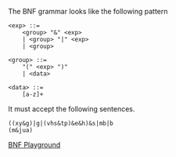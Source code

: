 The BNF grammar looks like the following pattern

```
<exp> ::= 
	<group> "&" <exp>
    | <group> "|" <exp>
    | <group>

<group> ::=
	"(" <exp> ")"
    | <data>

<data> ::=
	[a-z]+
```

It must accept the following sentences.

```
((xy&g)|g|(vhs&tp)&e&h)&s|mb|b
(m&jua)
```

[BNF Playground](http://bnfplayground.pauliankline.com/?bnf=%3Cexp%3E%20%3A%3A%3D%20%0A%09%3Cgroup%3E%20%22%26%22%20%3Cexp%3E%0A%20%20%20%20%7C%20%3Cgroup%3E%20%22%7C%22%20%3Cexp%3E%0A%20%20%20%20%7C%20%3Cgroup%3E%0A%0A%3Cgroup%3E%20%3A%3A%3D%0A%09%22(%22%20%3Cexp%3E%20%22)%22%0A%20%20%20%20%7C%20%3Cdata%3E%0A%0A%3Cdata%3E%20%3A%3A%3D%0A%09%5Ba-z%5D%2B&name=Bool%20Language)